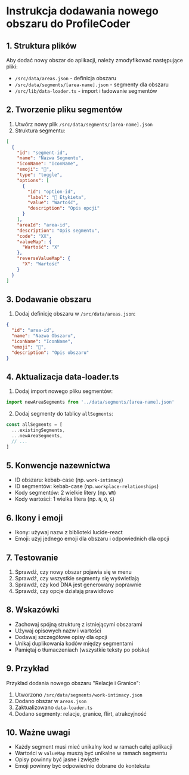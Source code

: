 # Instrukcja dodawania nowego obszaru do ProfileCoder

## 1. Struktura plików
Aby dodać nowy obszar do aplikacji, należy zmodyfikować następujące pliki:
- `/src/data/areas.json` - definicja obszaru
- `/src/data/segments/[area-name].json` - segmenty dla obszaru
- `/src/lib/data-loader.ts` - import i ładowanie segmentów

## 2. Tworzenie pliku segmentów
1. Utwórz nowy plik `/src/data/segments/[area-name].json`
2. Struktura segmentu:
```json
[
  {
    "id": "segment-id",
    "name": "Nazwa Segmentu",
    "iconName": "IconName",
    "emoji": "🔵",
    "type": "toggle",
    "options": [
      {
        "id": "option-id",
        "label": "🔵 Etykieta",
        "value": "Wartość",
        "description": "Opis opcji"
      }
    ],
    "areaId": "area-id",
    "description": "Opis segmentu",
    "code": "XX",
    "valueMap": {
      "Wartość": "X"
    },
    "reverseValueMap": {
      "X": "Wartość"
    }
  }
]
```

## 3. Dodawanie obszaru
1. Dodaj definicję obszaru w `/src/data/areas.json`:
```json
{
  "id": "area-id",
  "name": "Nazwa Obszaru",
  "iconName": "IconName",
  "emoji": "🔵",
  "description": "Opis obszaru"
}
```

## 4. Aktualizacja data-loader.ts
1. Dodaj import nowego pliku segmentów:
```typescript
import newAreaSegments from '../data/segments/[area-name].json'
```

2. Dodaj segmenty do tablicy `allSegments`:
```typescript
const allSegments = [
  ...existingSegments,
  ...newAreaSegments,
  // ...
]
```

## 5. Konwencje nazewnictwa
- ID obszaru: kebab-case (np. `work-intimacy`)
- ID segmentów: kebab-case (np. `workplace-relationships`)
- Kody segmentów: 2 wielkie litery (np. `WR`)
- Kody wartości: 1 wielka litera (np. `N`, `O`, `S`)

## 6. Ikony i emoji
- Ikony: używaj nazw z biblioteki lucide-react
- Emoji: użyj jednego emoji dla obszaru i odpowiednich dla opcji

## 7. Testowanie
1. Sprawdź, czy nowy obszar pojawia się w menu
2. Sprawdź, czy wszystkie segmenty się wyświetlają
3. Sprawdź, czy kod DNA jest generowany poprawnie
4. Sprawdź, czy opcje działają prawidłowo

## 8. Wskazówki
- Zachowaj spójną strukturę z istniejącymi obszarami
- Używaj opisowych nazw i wartości
- Dodawaj szczegółowe opisy dla opcji
- Unikaj duplikowania kodów między segmentami
- Pamiętaj o tłumaczeniach (wszystkie teksty po polsku)

## 9. Przykład
Przykład dodania nowego obszaru "Relacje i Granice":
1. Utworzono `/src/data/segments/work-intimacy.json`
2. Dodano obszar w `areas.json`
3. Zaktualizowano `data-loader.ts`
4. Dodano segmenty: relacje, granice, flirt, atrakcyjność

## 10. Ważne uwagi
- Każdy segment musi mieć unikalny kod w ramach całej aplikacji
- Wartości w `valueMap` muszą być unikalne w ramach segmentu
- Opisy powinny być jasne i zwięzłe
- Emoji powinny być odpowiednio dobrane do kontekstu
